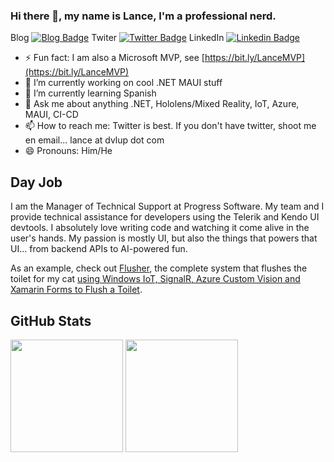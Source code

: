 ### Hi there 👋, my name is Lance, I'm a professional nerd. 

Blog
[![Blog Badge](https://img.shields.io/badge/Website-3b5998?style=flat-square&logo=google-chrome&logoColor=white)](https://dvlup.com)
Twiter
[![Twitter Badge](https://img.shields.io/badge/-Twitter-00acee?style=flat-square&logo=Twitter&logoColor=white)](https://twitter.com/l_anceM)
LinkedIn
[![Linkedin Badge](https://img.shields.io/badge/-LinkedIn-0e76a8?style=flat-square&logo=Linkedin&logoColor=white)](https://linkedin.com/in/dvlup)

- ⚡ Fun fact: I am also a Microsoft MVP, see [https://bit.ly/LanceMVP](https://bit.ly/LanceMVP)
- 🔭 I’m currently working on cool .NET MAUI stuff 
- 🌱 I’m currently learning Spanish
- 💬 Ask me about anything .NET, Hololens/Mixed Reality, IoT, Azure, MAUI, CI-CD
- 📫 How to reach me: Twitter is best. If you don't have twitter, shoot me en email... lance at dvlup dot com
- 😄 Pronouns: Him/He


## Day Job

I am the Manager of Technical Support at Progress Software. My team and I provide technical assistance for developers using the Telerik and Kendo UI devtools. I absolutely love writing code and watching it come alive in the user's hands. My passion is mostly UI, but also the things that powers that UI... from backend APIs to  AI-powered fun. 

As an example, check out [Flusher](https://github.com/LanceMcCarthy/Flusher), the complete system that flushes the toilet for my cat [using Windows IoT, SignalR, Azure Custom Vision and Xamarin Forms to Flush a Toilet](https://dvlup.com/2020/02/13/using-windows-iot-signalr-azure-custom-vision-and-xamarin-forms-to-flush-a-toilet/).

## GitHub Stats

<p>
  <img height="180em" src="https://github-readme-stats.vercel.app/api?username=LanceMcCarthy&show_icons=true&hide_border=false&&count_private=true&include_all_commits=true" />
  <img height="180em" src="https://github-readme-stats.vercel.app/api/top-langs/?username=LanceMcCarthy&show_icons=true&hide_border=false&layout=compact&langs_count=8&hide=javascript"/>
</p>
